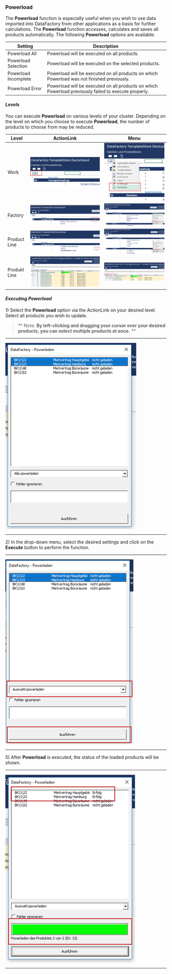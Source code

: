 ### Powerload

The **Powerload** function is especially useful when you wish to use data imported into DataFactory from other applications as a basis for further calculations. The **Powerload** function accesses, calculates and saves all products automatically. The following **Powerload** options are available:

| Setting | Description |
| --- | --- |
| Powerload All | Powerload will be executed on all products. |
| Powerload Selection | Powerload will be executed on the selected products. |
| Powerload Incomplete | Powerload will be executed on all products on which Powerload was not finished previously. |
| Powerload Error | Powerload will be executed on all products on which Powerload previously failed to execute properly. |

#### _Levels_

You can execute **Powerload** on various levels of your cluster. Depending on the level on which you choose to execute **Powerload**, the number of products to choose from may be reduced.

| Level | ActionLink | Menu |
| --- | --- | --- |
| Work | ![](/assets/p42.png) | ![](/assets/p43.png) |
| Factory | ![](/assets/p44.png) | ![](/assets/p45.png) |
| Product Line | ![](/assets/p40.png) | ![](/assets/p41.png) |
| Produkt Line | ![](/assets/p25.png) | ![](/assets/p31.png) |

#### _Executing Powerload_

1\) Select the **Powerload** option via the ActionLink on your desired level. Select all products you wish to update.

> ** Note: **By left-clicking and dragging your cursor over your desired products, you can select multiple products at once.** 
**

---

![](/assets/p32.png)

---

2\) In the drop-down menu, select the desired settings and click on the **Execute** button to perform the function.

---

![](/assets/p33.png)

---

5\) After **Powerload** is executed, the status of the loaded products will be shown.

---

![](/assets/p34.png)

---



